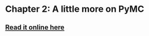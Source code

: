 # Chapter 2: A little more on PyMC

## [Read it online here](http://nbviewer.ipython.org/urls/raw.github.com/CamDavidsonPilon/Probabilistic-Programming-and-Bayesian-Methods-for-Hackers/master/Chapter2_MorePyMC/Ch2_MorePyMC_PyMC2.ipynb)

